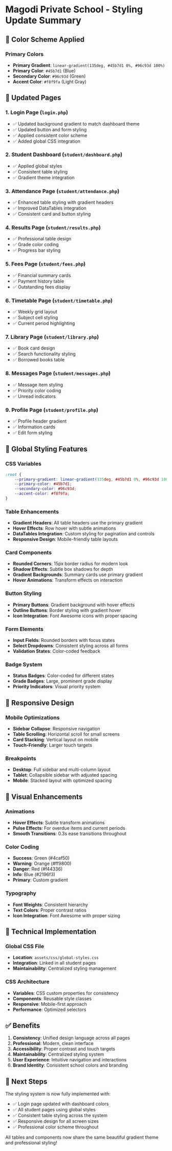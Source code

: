 # Magodi Private School - Styling Update Summary

## 🎨 Color Scheme Applied

### Primary Colors
- **Primary Gradient**: `linear-gradient(135deg, #45b7d1 0%, #96c93d 100%)`
- **Primary Color**: `#45b7d1` (Blue)
- **Secondary Color**: `#96c93d` (Green)
- **Accent Color**: `#f8f9fa` (Light Gray)

## 📄 Updated Pages

### 1. **Login Page** (`login.php`)
- ✅ Updated background gradient to match dashboard theme
- ✅ Updated button and form styling
- ✅ Applied consistent color scheme
- ✅ Added global CSS integration

### 2. **Student Dashboard** (`student/dashboard.php`)
- ✅ Applied global styles
- ✅ Consistent table styling
- ✅ Gradient theme integration

### 3. **Attendance Page** (`student/attendance.php`)
- ✅ Enhanced table styling with gradient headers
- ✅ Improved DataTables integration
- ✅ Consistent card and button styling

### 4. **Results Page** (`student/results.php`)
- ✅ Professional table design
- ✅ Grade color coding
- ✅ Progress bar styling

### 5. **Fees Page** (`student/fees.php`)
- ✅ Financial summary cards
- ✅ Payment history table
- ✅ Outstanding fees display

### 6. **Timetable Page** (`student/timetable.php`)
- ✅ Weekly grid layout
- ✅ Subject cell styling
- ✅ Current period highlighting

### 7. **Library Page** (`student/library.php`)
- ✅ Book card design
- ✅ Search functionality styling
- ✅ Borrowed books table

### 8. **Messages Page** (`student/messages.php`)
- ✅ Message item styling
- ✅ Priority color coding
- ✅ Unread indicators

### 9. **Profile Page** (`student/profile.php`)
- ✅ Profile header gradient
- ✅ Information cards
- ✅ Edit form styling

## 🎯 Global Styling Features

### CSS Variables
```css
:root {
    --primary-gradient: linear-gradient(135deg, #45b7d1 0%, #96c93d 100%);
    --primary-color: #45b7d1;
    --secondary-color: #96c93d;
    --accent-color: #f8f9fa;
}
```

### Table Enhancements
- **Gradient Headers**: All table headers use the primary gradient
- **Hover Effects**: Row hover with subtle animations
- **DataTables Integration**: Custom styling for pagination and controls
- **Responsive Design**: Mobile-friendly table layouts

### Card Components
- **Rounded Corners**: 15px border radius for modern look
- **Shadow Effects**: Subtle box shadows for depth
- **Gradient Backgrounds**: Summary cards use primary gradient
- **Hover Animations**: Transform effects on interaction

### Button Styling
- **Primary Buttons**: Gradient background with hover effects
- **Outline Buttons**: Border styling with gradient hover
- **Icon Integration**: Font Awesome icons with proper spacing

### Form Elements
- **Input Fields**: Rounded borders with focus states
- **Select Dropdowns**: Consistent styling across all forms
- **Validation States**: Color-coded feedback

### Badge System
- **Status Badges**: Color-coded for different states
- **Grade Badges**: Large, prominent grade display
- **Priority Indicators**: Visual priority system

## 📱 Responsive Design

### Mobile Optimizations
- **Sidebar Collapse**: Responsive navigation
- **Table Scrolling**: Horizontal scroll for small screens
- **Card Stacking**: Vertical layout on mobile
- **Touch-Friendly**: Larger touch targets

### Breakpoints
- **Desktop**: Full sidebar and multi-column layout
- **Tablet**: Collapsible sidebar with adjusted spacing
- **Mobile**: Stacked layout with optimized spacing

## 🎨 Visual Enhancements

### Animations
- **Hover Effects**: Subtle transform animations
- **Pulse Effects**: For overdue items and current periods
- **Smooth Transitions**: 0.3s ease transitions throughout

### Color Coding
- **Success**: Green (#4caf50)
- **Warning**: Orange (#ff9800)
- **Danger**: Red (#f44336)
- **Info**: Blue (#2196f3)
- **Primary**: Custom gradient

### Typography
- **Font Weights**: Consistent hierarchy
- **Text Colors**: Proper contrast ratios
- **Icon Integration**: Font Awesome with proper sizing

## 🔧 Technical Implementation

### Global CSS File
- **Location**: `assets/css/global-styles.css`
- **Integration**: Linked in all student pages
- **Maintainability**: Centralized styling management

### CSS Architecture
- **Variables**: CSS custom properties for consistency
- **Components**: Reusable style classes
- **Responsive**: Mobile-first approach
- **Performance**: Optimized selectors

## ✅ Benefits

1. **Consistency**: Unified design language across all pages
2. **Professional**: Modern, clean interface
3. **Accessibility**: Proper contrast and touch targets
4. **Maintainability**: Centralized styling system
5. **User Experience**: Intuitive navigation and interactions
6. **Brand Identity**: Consistent school colors and branding

## 🚀 Next Steps

The styling system is now fully implemented with:
- ✅ Login page updated with dashboard colors
- ✅ All student pages using global styles
- ✅ Consistent table styling across the system
- ✅ Responsive design for all screen sizes
- ✅ Professional color scheme throughout

All tables and components now share the same beautiful gradient theme and professional styling!

